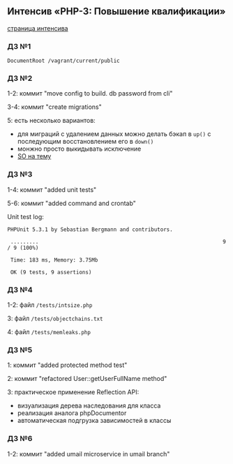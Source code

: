 ## Интенсив «PHP-3: Повышение квалификации»
[страница интенсива](http://pr-of-it.ru/sprints/10.html)
### Д3 №1
`DocumentRoot /vagrant/current/public`
### Д3 №2
1-2: коммит "move config to build. db password from cli"

3-4: коммит "create migrations"

5: есть несколько вариантов:
* для миграций с удалением данных можно делать бэкап в `up()`
с последующим восстановлением его в `down()`
* монжно просто выкидывать исключение
* [SO на тему](http://stackoverflow.com/questions/621257/rails-is-it-bad-to-have-an-irreversible-migration)

### Д3 №3
1-4: коммит "added unit tests"

5-6: коммит "added command and crontab"

Unit test log:
```
PHPUnit 5.3.1 by Sebastian Bergmann and contributors.

 .........                                                           9 / 9 (100%)

 Time: 183 ms, Memory: 3.75Mb

 OK (9 tests, 9 assertions)
```

### Д3 №4
1-2: файл `/tests/intsize.php`

3: файл `/tests/objectchains.txt`

4: файл `/tests/memleaks.php`

### Д3 №5
1: коммит "added protected method test"

2: коммит "refactored User::getUserFullName method"

3: практическое применение Reflection API:
* визуализация дерева наследования для класса
* реализация аналога phpDocumentor
* автоматическая подгрузка зависимостей в классы

### Д3 №6
1-2: коммит "added umail microservice in umail branch"
